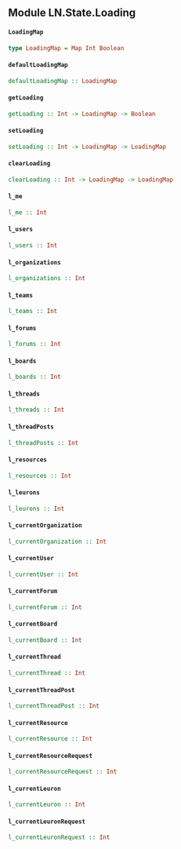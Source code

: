 ## Module LN.State.Loading

#### `LoadingMap`

``` purescript
type LoadingMap = Map Int Boolean
```

#### `defaultLoadingMap`

``` purescript
defaultLoadingMap :: LoadingMap
```

#### `getLoading`

``` purescript
getLoading :: Int -> LoadingMap -> Boolean
```

#### `setLoading`

``` purescript
setLoading :: Int -> LoadingMap -> LoadingMap
```

#### `clearLoading`

``` purescript
clearLoading :: Int -> LoadingMap -> LoadingMap
```

#### `l_me`

``` purescript
l_me :: Int
```

#### `l_users`

``` purescript
l_users :: Int
```

#### `l_organizations`

``` purescript
l_organizations :: Int
```

#### `l_teams`

``` purescript
l_teams :: Int
```

#### `l_forums`

``` purescript
l_forums :: Int
```

#### `l_boards`

``` purescript
l_boards :: Int
```

#### `l_threads`

``` purescript
l_threads :: Int
```

#### `l_threadPosts`

``` purescript
l_threadPosts :: Int
```

#### `l_resources`

``` purescript
l_resources :: Int
```

#### `l_leurons`

``` purescript
l_leurons :: Int
```

#### `l_currentOrganization`

``` purescript
l_currentOrganization :: Int
```

#### `l_currentUser`

``` purescript
l_currentUser :: Int
```

#### `l_currentForum`

``` purescript
l_currentForum :: Int
```

#### `l_currentBoard`

``` purescript
l_currentBoard :: Int
```

#### `l_currentThread`

``` purescript
l_currentThread :: Int
```

#### `l_currentThreadPost`

``` purescript
l_currentThreadPost :: Int
```

#### `l_currentResource`

``` purescript
l_currentResource :: Int
```

#### `l_currentResourceRequest`

``` purescript
l_currentResourceRequest :: Int
```

#### `l_currentLeuron`

``` purescript
l_currentLeuron :: Int
```

#### `l_currentLeuronRequest`

``` purescript
l_currentLeuronRequest :: Int
```


